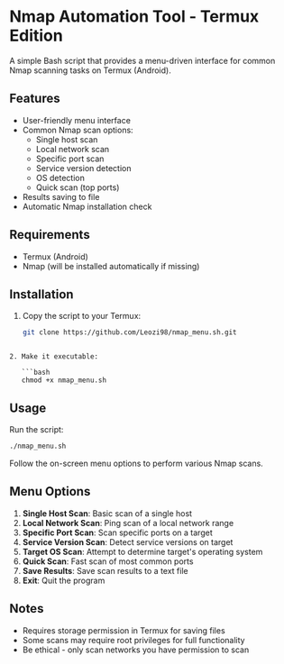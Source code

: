 # Nmap Automation Tool - Termux Edition

A simple Bash script that provides a menu-driven interface for common Nmap scanning tasks on Termux (Android).

## Features

- User-friendly menu interface
- Common Nmap scan options:
  - Single host scan
  - Local network scan
  - Specific port scan
  - Service version detection
  - OS detection
  - Quick scan (top ports)
- Results saving to file
- Automatic Nmap installation check

## Requirements

- Termux (Android)
- Nmap (will be installed automatically if missing)

## Installation

1. Copy the script to your Termux:
   ```bash
   git clone https://github.com/Leozi98/nmap_menu.sh.git
```

2. Make it executable:

   ```bash
   chmod +x nmap_menu.sh
```

## Usage

Run the script:
```bash
./nmap_menu.sh
```

Follow the on-screen menu options to perform various Nmap scans.

## Menu Options

1. **Single Host Scan**: Basic scan of a single host
2. **Local Network Scan**: Ping scan of a local network range
3. **Specific Port Scan**: Scan specific ports on a target
4. **Service Version Scan**: Detect service versions on target
5. **Target OS Scan**: Attempt to determine target's operating system
6. **Quick Scan**: Fast scan of most common ports
7. **Save Results**: Save scan results to a text file
8. **Exit**: Quit the program

## Notes

- Requires storage permission in Termux for saving files
- Some scans may require root privileges for full functionality
- Be ethical - only scan networks you have permission to scan